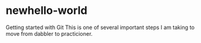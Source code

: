 # newhello-world
Getting started with Git
This is one of several important steps I am taking to move from dabbler to practicioner.
